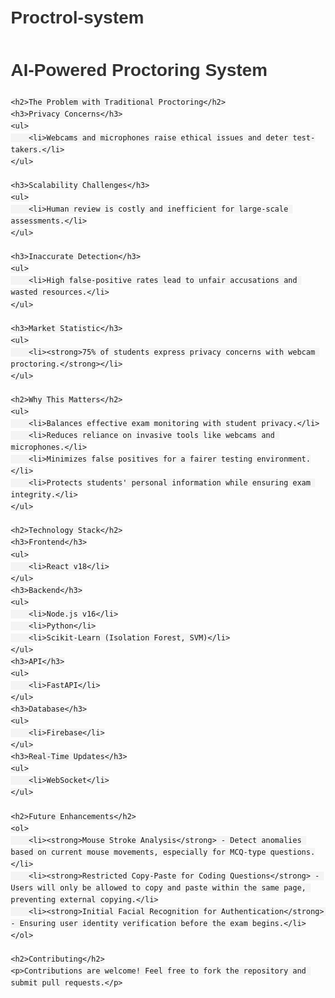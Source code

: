 # Proctrol-system

<!DOCTYPE html>
<html lang="en">
<head>
    <meta charset="UTF-8">
    <meta name="viewport" content="width=device-width, initial-scale=1.0">
    <title>AI-Powered Proctoring System</title>
    <style>
        body { font-family: Arial, sans-serif; line-height: 1.6; margin: 20px; }
        h1, h2, h3 { color: #333; }
        ul { padding-left: 20px; }
        code { background: #f4f4f4; padding: 2px 5px; border-radius: 5px; }
    </style>
</head>
<body>
    <h1>AI-Powered Proctoring System</h1>

    <h2>The Problem with Traditional Proctoring</h2>
    <h3>Privacy Concerns</h3>
    <ul>
        <li>Webcams and microphones raise ethical issues and deter test-takers.</li>
    </ul>

    <h3>Scalability Challenges</h3>
    <ul>
        <li>Human review is costly and inefficient for large-scale assessments.</li>
    </ul>

    <h3>Inaccurate Detection</h3>
    <ul>
        <li>High false-positive rates lead to unfair accusations and wasted resources.</li>
    </ul>

    <h3>Market Statistic</h3>
    <ul>
        <li><strong>75% of students express privacy concerns with webcam proctoring.</strong></li>
    </ul>

    <h2>Why This Matters</h2>
    <ul>
        <li>Balances effective exam monitoring with student privacy.</li>
        <li>Reduces reliance on invasive tools like webcams and microphones.</li>
        <li>Minimizes false positives for a fairer testing environment.</li>
        <li>Protects students' personal information while ensuring exam integrity.</li>
    </ul>

    <h2>Technology Stack</h2>
    <h3>Frontend</h3>
    <ul>
        <li>React v18</li>
    </ul>
    <h3>Backend</h3>
    <ul>
        <li>Node.js v16</li>
        <li>Python</li>
        <li>Scikit-Learn (Isolation Forest, SVM)</li>
    </ul>
    <h3>API</h3>
    <ul>
        <li>FastAPI</li>
    </ul>
    <h3>Database</h3>
    <ul>
        <li>Firebase</li>
    </ul>
    <h3>Real-Time Updates</h3>
    <ul>
        <li>WebSocket</li>
    </ul>

    <h2>Future Enhancements</h2>
    <ol>
        <li><strong>Mouse Stroke Analysis</strong> - Detect anomalies based on current mouse movements, especially for MCQ-type questions.</li>
        <li><strong>Restricted Copy-Paste for Coding Questions</strong> - Users will only be allowed to copy and paste within the same page, preventing external copying.</li>
        <li><strong>Initial Facial Recognition for Authentication</strong> - Ensuring user identity verification before the exam begins.</li>
    </ol>

    <h2>Contributing</h2>
    <p>Contributions are welcome! Feel free to fork the repository and submit pull requests.</p>
</body>
</html>
